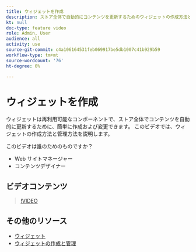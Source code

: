 ```yaml
---
title: ウィジェットを作成
description: ストア全体で自動的にコンテンツを更新するためのウィジェットの作成方法と既存のウィジェットの変更方法を説明します。
kt: null
doc-type: feature video
role: Admin, User
audience: all
activity: use
source-git-commit: c4a106164531feb069917be5db1007c41b929b59
workflow-type: tm+mt
source-wordcount: '76'
ht-degree: 0%

---
```


# ウィジェットを作成

ウィジェットは再利用可能なコンポーネントで、ストア全体でコンテンツを自動的に更新するために、簡単に作成および変更できます。 このビデオでは、ウィジェットの作成方法と管理方法を説明します。

このビデオは誰のためのものですか？

- Web サイトマネージャー
- コンテンツデザイナー

## ビデオコンテンツ

>[!VIDEO](https://video.tv.adobe.com/v/343786?quality=12&learn=on)

## その他のリソース

- [ウィジェット](https://docs.magento.com/user-guide/cms/widgets.html)
- [ウィジェットの作成と管理](https://docs.magento.com/user-guide/cms/widget-create.html)
